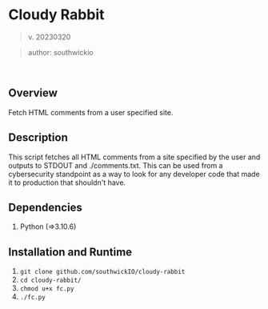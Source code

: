 # Cloudy Rabbit
> v. 20230320

> author: southwickio

<br>

## Overview
Fetch HTML comments from a user specified site. 

## Description
This script fetches all HTML comments from a site specified by the user and outputs to STDOUT and ./comments.txt. This can be used from a cybersecurity standpoint as a way to look for any developer code that made it to production that shouldn't have.

## Dependencies
1. Python (=>3.10.6)

## Installation and Runtime
1. `git clone github.com/southwickIO/cloudy-rabbit`
2. `cd cloudy-rabbit/`
3. `chmod u+x fc.py`
4. `./fc.py`